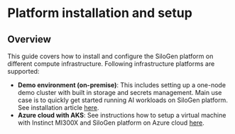 # Platform installation and setup

## Overview

This guide covers how to install and configure the SiloGen platform on different compute infrastructure. Following infrastructure platforms are supported:

- **Demo environment (on-premise)**: This includes setting up a one-node demo cluster with built in storage and secrets management. Main use case is to quickly get started running AI workloads on SiloGen platform. See installation article [here](./demo-environment.md).
- **Azure cloud with AKS**: See instructions how to setup a virtual machine with Instinct MI300X and SiloGen platform on Azure cloud [here](https://instinct.docs.amd.com/projects/instinct-azure/latest/mi300x.html).